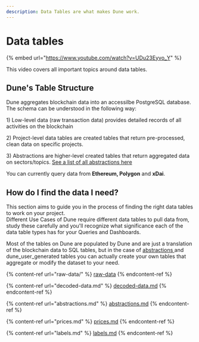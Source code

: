 ```yaml
---
description: Data Tables are what makes Dune work.
---
```


# Data tables



{% embed url="https://www.youtube.com/watch?v=UDu23Eyvo_Y" %}

This video covers all important topics around data tables.

## Dune's Table Structure

Dune aggregates blockchain data into an accessilbe PostgreSQL database. The schema can be understood in the following way:

1\) Low-level data (raw transaction data) provides detailed records of all activities on the blockchain&#x20;

2\) Project-level data tables are created tables that return pre-processed, clean data on specific projects.

3\) Abstractions are higher-level created tables that return aggregated data on sectors/topics. [See a list of all abstractions here](https://github.com/duneanalytics/abstractions)

You can currently query data from **Ethereum, Polygon** and **xDai**.

## How do I find the data I need?

This section aims to guide you in the process of finding the right data tables to work on your project.\
Different Use Cases of Dune require different data tables to pull data from, study these carefully and you'll recognize what significance each of the data table types has for your Queries and Dashboards.

Most of the tables on Dune are populated by Dune and are just a translation of the blockchain data to SQL tables, but in the case of [abstractions ](abstractions.md)and dune\_user\_generated tables you can actually create your own tables that aggregate or modify the dataset to your need.

{% content-ref url="raw-data/" %}
[raw-data](raw-data/)
{% endcontent-ref %}

{% content-ref url="decoded-data.md" %}
[decoded-data.md](decoded-data.md)
{% endcontent-ref %}

{% content-ref url="abstractions.md" %}
[abstractions.md](abstractions.md)
{% endcontent-ref %}

{% content-ref url="prices.md" %}
[prices.md](prices.md)
{% endcontent-ref %}

{% content-ref url="labels.md" %}
[labels.md](labels.md)
{% endcontent-ref %}
